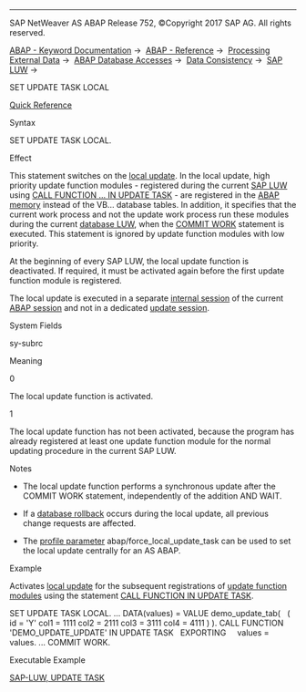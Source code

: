   

* * *

SAP NetWeaver AS ABAP Release 752, ©Copyright 2017 SAP AG. All rights reserved.

[ABAP - Keyword Documentation](javascript:call_link\('abenabap.htm'\)) →  [ABAP - Reference](javascript:call_link\('abenabap_reference.htm'\)) →  [Processing External Data](javascript:call_link\('abenabap_language_external_data.htm'\)) →  [ABAP Database Accesses](javascript:call_link\('abenabap_sql.htm'\)) →  [Data Consistency](javascript:call_link\('abentransaction.htm'\)) →  [SAP LUW](javascript:call_link\('abensap_luw.htm'\)) → 

SET UPDATE TASK LOCAL

[Quick Reference](javascript:call_link\('abapset_update_task_shortref.htm'\))

Syntax

SET UPDATE TASK LOCAL.

Effect

This statement switches on the [local update](javascript:call_link\('abenlocal_update_glosry.htm'\) "Glossary Entry"). In the local update, high priority update function modules - registered during the current [SAP LUW](javascript:call_link\('abensap_luw_glosry.htm'\) "Glossary Entry") using [CALL FUNCTION ... IN UPDATE TASK](javascript:call_link\('abapcall_function_update.htm'\)) - are registered in the [ABAP memory](javascript:call_link\('abenabap_memory_glosry.htm'\) "Glossary Entry") instead of the VB... database tables. In addition, it specifies that the current work process and not the update work process run these modules during the current [database LUW](javascript:call_link\('abendatabase_luw_glosry.htm'\) "Glossary Entry"), when the [COMMIT WORK](javascript:call_link\('abapcommit.htm'\)) statement is executed. This statement is ignored by update function modules with low priority.

At the beginning of every SAP LUW, the local update function is deactivated. If required, it must be activated again before the first update function module is registered.

The local update is executed in a separate [internal session](javascript:call_link\('abeninternal_session_glosry.htm'\) "Glossary Entry") of the current [ABAP session](javascript:call_link\('abenmain_session_glosry.htm'\) "Glossary Entry") and not in a dedicated [update session](javascript:call_link\('abenupdate_session_glosry.htm'\) "Glossary Entry").

System Fields

sy-subrc

Meaning

0

The local update function is activated.

1

The local update function has not been activated, because the program has already registered at least one update function module for the normal updating procedure in the current SAP LUW.

Notes

-   The local update function performs a synchronous update after the COMMIT WORK statement, independently of the addition AND WAIT.
    
-   If a [database rollback](javascript:call_link\('abendatabase_rollback_glosry.htm'\) "Glossary Entry") occurs during the local update, all previous change requests are affected.
    
-   The [profile parameter](javascript:call_link\('abenprofile_parameter_glosry.htm'\) "Glossary Entry") abap/force\_local\_update\_task can be used to set the local update centrally for an AS ABAP.
    

Example

Activates [local update](javascript:call_link\('abenlocal_update_glosry.htm'\) "Glossary Entry") for the subsequent registrations of [update function modules](javascript:call_link\('abenupdate_function_module_glosry.htm'\) "Glossary Entry") using the statement [CALL FUNCTION IN UPDATE TASK](javascript:call_link\('abapcall_function_update.htm'\)).

SET UPDATE TASK LOCAL.
...
DATA(values) = VALUE demo\_update\_tab(
  ( id = 'Y' col1 = 1111 col2 = 2111 col3 = 3111 col4 = 4111 ) ).
CALL FUNCTION 'DEMO\_UPDATE\_UPDATE' IN UPDATE TASK
  EXPORTING
    values = values.
...
COMMIT WORK.

Executable Example

[SAP-LUW, UPDATE TASK](javascript:call_link\('abensap_luw_update_task_abexa.htm'\))